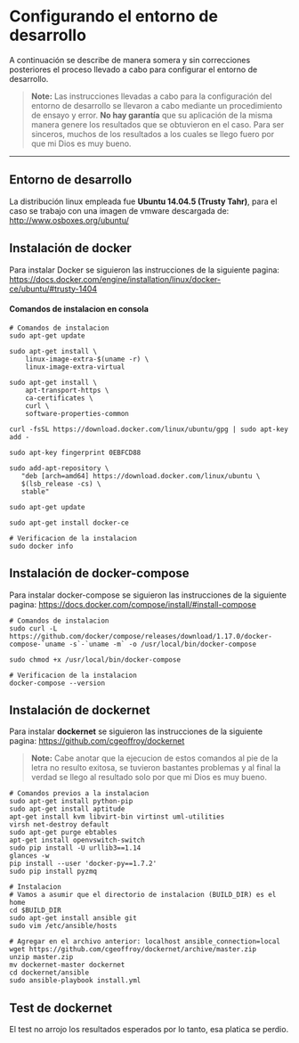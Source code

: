 Configurando el entorno de desarrollo
===================


A continuación se describe de manera somera y sin correcciones posteriores el proceso llevado a cabo para configurar el entorno de desarrollo.

> **Note:**
> Las instrucciones llevadas a cabo para la configuración del entorno de desarrollo se llevaron a cabo mediante un procedimiento de ensayo y error. **No hay garantía** que su aplicación de la misma manera genere los resultados que se obtuvieron en el caso. Para ser sinceros, muchos de los resultados a los cuales se llego fuero por que mi Dios es muy bueno. 

----------
Entorno de desarrollo
-------------
La distribución linux empleada fue **Ubuntu 14.04.5 (Trusty Tahr)**, para el caso se trabajo con una imagen de vmware descargada de: http://www.osboxes.org/ubuntu/

Instalación de docker
-------------
Para instalar Docker se siguieron las instrucciones de la siguiente pagina: https://docs.docker.com/engine/installation/linux/docker-ce/ubuntu/#trusty-1404
####  Comandos de instalacion en consola
```
# Comandos de instalacion
sudo apt-get update

sudo apt-get install \
    linux-image-extra-$(uname -r) \
    linux-image-extra-virtual

sudo apt-get install \
    apt-transport-https \
    ca-certificates \
    curl \
    software-properties-common

curl -fsSL https://download.docker.com/linux/ubuntu/gpg | sudo apt-key add -

sudo apt-key fingerprint 0EBFCD88

sudo add-apt-repository \
   "deb [arch=amd64] https://download.docker.com/linux/ubuntu \
   $(lsb_release -cs) \
   stable"

sudo apt-get update

sudo apt-get install docker-ce

# Verificacion de la instalacion
sudo docker info
```
Instalación de docker-compose
-------------
Para instalar docker-compose se siguieron las instrucciones de la siguiente pagina: https://docs.docker.com/compose/install/#install-compose
```
# Comandos de instalacion
sudo curl -L https://github.com/docker/compose/releases/download/1.17.0/docker-compose-`uname -s`-`uname -m` -o /usr/local/bin/docker-compose

sudo chmod +x /usr/local/bin/docker-compose

# Verificacion de la instalacion
docker-compose --version
```


Instalación de dockernet
-------------
Para instalar **dockernet** se siguieron las instrucciones de la siguiente pagina: https://github.com/cgeoffroy/dockernet

> **Note:**
> Cabe anotar que la ejecucion de estos comandos al pie de la letra no resulto exitosa, se tuvieron bastantes problemas y al final la verdad se llego al resultado solo por que mi Dios es muy bueno. 
```
# Comandos previos a la instalacion
sudo apt-get install python-pip
sudo apt-get install aptitude
apt-get install kvm libvirt-bin virtinst uml-utilities
virsh net-destroy default
sudo apt-get purge ebtables 
apt-get install openvswitch-switch
sudo pip install -U urllib3==1.14
glances -w
pip install --user 'docker-py==1.7.2'
sudo pip install pyzmq

# Instalacion
# Vamos a asumir que el directorio de instalacion (BUILD_DIR) es el home
cd $BUILD_DIR
sudo apt-get install ansible git
sudo vim /etc/ansible/hosts 

# Agregar en el archivo anterior: localhost ansible_connection=local
wget https://github.com/cgeoffroy/dockernet/archive/master.zip
unzip master.zip
mv dockernet-master dockernet
cd dockernet/ansible
sudo ansible-playbook install.yml
```
Test de dockernet
-------------
El test no arrojo los resultados esperados por lo tanto, esa platica se perdio.

